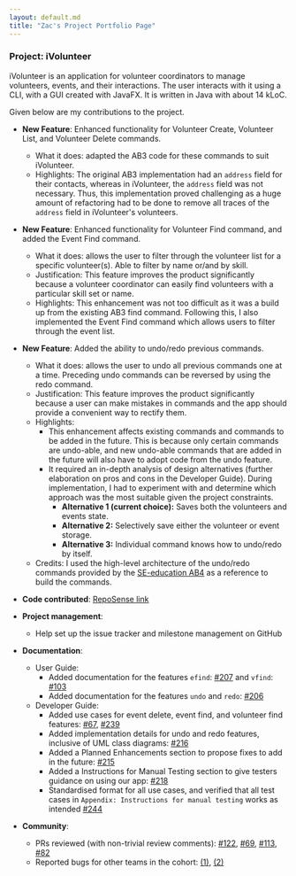 ```yaml
---
layout: default.md
title: "Zac's Project Portfolio Page"
---
```


### Project: iVolunteer

iVolunteer is an application for volunteer coordinators to manage volunteers, events, and their interactions. The user interacts with it using a CLI, with a GUI created with JavaFX. It is written in Java with about 14 kLoC.

Given below are my contributions to the project.

* **New Feature**: Enhanced functionality for Volunteer Create, Volunteer List, and Volunteer Delete commands.
  * What it does: adapted the AB3 code for these commands to suit iVolunteer.
  * Highlights: The original AB3 implementation had an `address` field for their contacts, whereas in iVolunteer, the `address` field was not necessary. Thus, this implementation proved challenging as a huge amount of refactoring had to be done to remove all traces of the `address` field in iVolunteer's volunteers. 

* **New Feature**: Enhanced functionality for Volunteer Find command, and added the Event Find command.
  * What it does: allows the user to filter through the volunteer list for a specific volunteer(s). Able to filter by name or/and by skill.
  * Justification: This feature improves the product significantly because a volunteer coordinator can easily find volunteers with a particular skill set or name.
  * Highlights: This enhancement was not too difficult as it was a build up from the existing AB3 find command. Following this, I also implemented the Event Find command which allows users to filter through the event list.

* **New Feature**: Added the ability to undo/redo previous commands.
    * What it does: allows the user to undo all previous commands one at a time. Preceding undo commands can be reversed by using the redo command.
    * Justification: This feature improves the product significantly because a user can make mistakes in commands and the app should provide a convenient way to rectify them.
    * Highlights: 
      * This enhancement affects existing commands and commands to be added in the future. This is because only certain commands are undo-able, and new undo-able commands that are added in the future will also have to adopt code from the undo feature.
      * It required an in-depth analysis of design alternatives (further elaboration on pros and cons in the Developer Guide). During implementation, I had to experiment with and determine which approach was the most suitable given the project constraints. 
        * **Alternative 1 (current choice):** Saves both the volunteers and events state.
        * **Alternative 2:** Selectively save either the volunteer or event storage.
        * **Alternative 3:** Individual command knows how to undo/redo by itself.
    * Credits: I used the high-level architecture of the undo/redo commands provided by the [SE-education AB4](https://se-education.org/addressbook-level4/DeveloperGuide.html#undo-redo-feature) as a reference to build the commands. 



* **Code contributed**: [RepoSense link](https://nus-cs2103-ay2324s1.github.io/tp-dashboard/?search=zacwong&sort=groupTitle&sortWithin=title&timeframe=commit&mergegroup=&groupSelect=groupByRepos&breakdown=true&checkedFileTypes=docs~functional-code~test-code&since=2023-09-22&tabOpen=true&tabType=authorship&tabAuthor=zacwong2151&tabRepo=AY2324S1-CS2103T-T14-4%2Ftp%5Bmaster%5D&authorshipIsMergeGroup=false&authorshipFileTypes=docs~functional-code~test-code&authorshipIsBinaryFileTypeChecked=false&authorshipIsIgnoredFilesChecked=false)

* **Project management**:
    * Help set up the issue tracker and milestone management on GitHub

* **Documentation**:
    * User Guide:
        * Added documentation for the features `efind`: [\#207](https://github.com/AY2324S1-CS2103T-T14-4/tp/pull/207) and `vfind`: [\#103](https://github.com/AY2324S1-CS2103T-T14-4/tp/pull/103)
        * Added documentation for the features `undo` and `redo`: [\#206](https://github.com/AY2324S1-CS2103T-T14-4/tp/pull/206)
    * Developer Guide:
        * Added use cases for event delete, event find, and volunteer find features: [\#67](https://github.com/AY2324S1-CS2103T-T14-4/tp/pull/67), [\#239](https://github.com/AY2324S1-CS2103T-T14-4/tp/pull/239)
        * Added implementation details for undo and redo features, inclusive of UML class diagrams: [#216](https://github.com/AY2324S1-CS2103T-T14-4/tp/pull/216)
        * Added a Planned Enhancements section to propose fixes to add in the future: [\#215](https://github.com/AY2324S1-CS2103T-T14-4/tp/pull/215)
        * Added a Instructions for Manual Testing section to give testers guidance on using our app: [\#218](https://github.com/AY2324S1-CS2103T-T14-4/tp/pull/218)
        * Standardised format for all use cases, and verified that all test cases in `Appendix: Instructions for manual testing` works as intended [\#244](https://github.com/AY2324S1-CS2103T-T14-4/tp/pull/244)

* **Community**:
    * PRs reviewed (with non-trivial review comments): [\#122](https://github.com/AY2324S1-CS2103T-T14-4/tp/pull/122), [\#69](https://github.com/AY2324S1-CS2103T-T14-4/tp/pull/69), [\#113](https://github.com/AY2324S1-CS2103T-T14-4/tp/pull/113), [\#82](https://github.com/AY2324S1-CS2103T-T14-4/tp/pull/82)
    * Reported bugs for other teams in the cohort: [(1)](https://github.com/AY2324S1-CS2103T-W11-3/tp/issues/186), [(2)](https://github.com/AY2324S1-CS2103T-W11-3/tp/issues/162)
